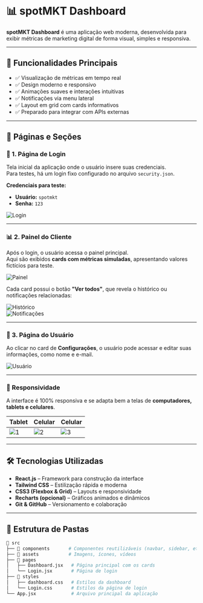 # 📊 spotMKT Dashboard

**spotMKT Dashboard** é uma aplicação web moderna, desenvolvida para exibir métricas de marketing digital de forma visual, simples e responsiva.

---

## 🚀 Funcionalidades Principais

- ✅ Visualização de métricas em tempo real  
- ✅ Design moderno e responsivo  
- ✅ Animações suaves e interações intuitivas  
- ✅ Notificações via menu lateral  
- ✅ Layout em grid com cards informativos  
- ✅ Preparado para integrar com APIs externas  

---

## 📄 Páginas e Seções

### 🔐 1. Página de Login

Tela inicial da aplicação onde o usuário insere suas credenciais.  
Para testes, há um login fixo configurado no arquivo `security.json`.

**Credenciais para teste:**

- **Usuário:** `spotmkt`  
- **Senha:** `123`  

![Login](https://github.com/user-attachments/assets/ce155b6d-4f00-4b75-8e1b-8e585a9190e8)

---

### 📊 2. Painel do Cliente

Após o login, o usuário acessa o painel principal.  
Aqui são exibidos **cards com métricas simuladas**, apresentando valores fictícios para teste.

![Painel](https://github.com/user-attachments/assets/a5f7a60f-90c7-44d3-8942-888ea9e0ccc8)

Cada card possui o botão **"Ver todos"**, que revela o histórico ou notificações relacionadas:

![Histórico](https://github.com/user-attachments/assets/38128294-6f7f-4e8c-8df3-efe38a0eca87)  
![Notificações](https://github.com/user-attachments/assets/49180891-e0f3-4f7a-ae8f-88962fe8c067)

---

### 👤 3. Página do Usuário

Ao clicar no card de **Configurações**, o usuário pode acessar e editar suas informações, como nome e e-mail.

![Usuário](https://github.com/user-attachments/assets/0fac1b94-ea00-488e-9953-fadc56da9866)

---

### 📱 Responsividade

A interface é 100% responsiva e se adapta bem a telas de **computadores, tablets e celulares**.

| Tablet | Celular | Celular |
|----------|--------|---------|
| ![1](https://github.com/user-attachments/assets/4b8c285b-8ad8-43c2-ad85-7d6e682572f3) | ![2](https://github.com/user-attachments/assets/5599dbfa-334c-4e70-8ebb-c560484bf86d) | ![3](https://github.com/user-attachments/assets/cce83842-625b-491b-8afc-6c35e190971c) |

---

## 🛠️ Tecnologias Utilizadas

- **React.js** – Framework para construção da interface  
- **Tailwind CSS** – Estilização rápida e moderna  
- **CSS3 (Flexbox & Grid)** – Layouts e responsividade  
- **Recharts (opcional)** – Gráficos animados e dinâmicos  
- **Git & GitHub** – Versionamento e colaboração  

---

## 📁 Estrutura de Pastas

```bash
📁 src
├── 📁 components       # Componentes reutilizáveis (navbar, sidebar, etc.)
├── 📁 assets           # Imagens, ícones, vídeos
├── 📁 pages
│   ├── Dashboard.jsx   # Página principal com os cards
│   └── Login.jsx       # Página de login
├── 📁 styles
│   ├── dashboard.css   # Estilos da dashboard
│   └── Login.css       # Estilos da página de login
└── App.jsx             # Arquivo principal da aplicação
